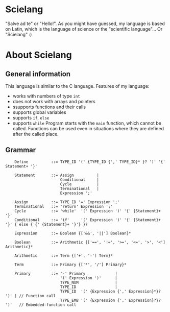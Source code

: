 # Scielang
"Salve ad te" or "Hello!". As you might have guessed, my language is based on Latin, which is the language of science or the "scientific language"... Or "Scielang" :)
# About Scielang
## General information
This language is similar to the C language. Features of my language:
* works with numbers of type `int`
* does not work with arrays and pointers
* ssupports functions and their calls
* supports global variables
* supports `if`, `else`
* supports `while`
Program starts with the `main` function, which cannot be called. Functions can be used even in situations where they are defined after the called place. 


## Grammar
```
    Define          ::= TYPE_ID '(' {TYPE_ID {',' TYPE_ID}* }? ')' '{' Statement+ '}'

    Statement       ::= Assign          |
                        Conditional     |
                        Cycle           |
                        Terminational   |
                        Expression ';'

    Assign          ::= TYPE_ID '=' Expression ';'
    Terminational   ::= 'return' Expression ';'
    Cycle           ::= 'while'  '(' Expression ')' '{' {Statement}+ '}'
    Conditional     ::= 'if'     '(' Expression ')' '{' {Statement}+ '}' { else {'{' {Statement}+ '}'} }?

    Expression      ::= Boolean {['&&', '||'] Boolean}*

    Boolean         ::= Arithmetic {['==', '!=', '>=', '<=', '>', '<'] Arithmetic}*

    Arithmetic      ::= Term {['+', '-'] Term}*

    Term            ::= Primary {['*', '/'] Primary}*

    Primary         ::= '-' Primary             |
                        '(' Expression ')'      |
                        TYPE_NUM                |
                        TYPE_ID                 |
                        TYPE_ID  '(' {Expression {',' Expression}*}? ')' | // Function call
                        TYPE_EMB '(' {Expression {',' Expression}?}? ')'   // Embedded-function call
```

